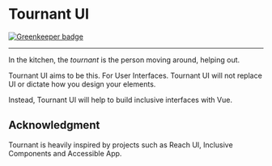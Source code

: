 # Tournant UI

[![Greenkeeper badge](https://badges.greenkeeper.io/tournantdev/ui.svg)](https://greenkeeper.io/)

---

In the kitchen, the *tournant* is the person moving around, helping out.

Tournant UI aims to be this. For User Interfaces. Tournant UI will not replace UI or dictate how you design your elements. 

Instead, Tournant UI will help to build inclusive interfaces with Vue. 

## Acknowledgment 

Tournant is heavily inspired by projects such as Reach UI, Inclusive Components and Accessible App.
